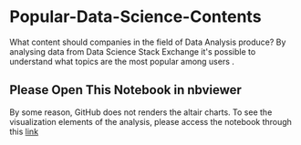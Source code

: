 # Popular-Data-Science-Contents
What content should companies in the field of Data Analysis produce? By analysing data from Data Science Stack Exchange it's possible to understand what topics are the most popular among users . 
## Please Open This Notebook in nbviewer

By some reason, GitHub does not renders the altair charts. To see the visualization elements of the analysis, please access the notebook through this [link](https://nbviewer.jupyter.org/github/celioxf/Popular-Data-Science-Contents/blob/master/Popular%20Data%20Science%20Questions.ipynb) 
